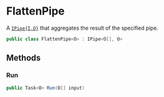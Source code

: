 # FlattenPipe
A [`IPipe{I,O}`](./IPipe{I,O}.md) that aggregates the result of the specified pipe.

```cs
public class FlattenPipe<O> : IPipe<O[], O>
```

## Methods
### Run
```cs
public Task<O> Run(O[] input)
```

